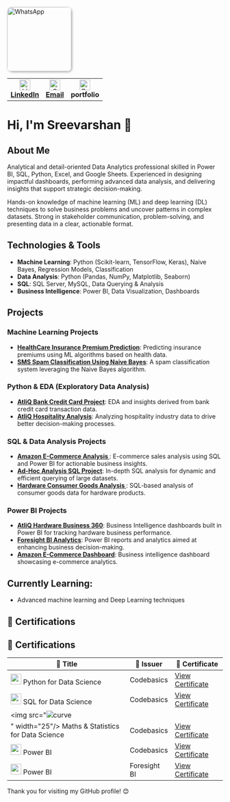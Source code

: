 <a href="https://wa.me/your-whatsapp-number">
  <img src="https://github.com/user-attachments/assets/198cb09b-595b-4e9c-98c5-e6265434c392" 
       alt="WhatsApp" 
       title="Click to chat on WhatsApp" 
       width="150" 
       style="border-radius: 10px; box-shadow: 2px 2px 5px rgba(0,0,0,0.3);" />
</a>



<table>
  <tr>
    <td align="center">
      <a href="https://www.linkedin.com/in/sreevarshan/" target="_blank">
        <img src="https://github.com/user-attachments/assets/39275837-813c-449f-8e57-b07d4d960102" alt="LinkedIn" width="25" /><br/>
        <strong>LinkedIn</strong>
      </a>
    </td>
    <td align="center">
      <a href="https://mail.google.com/mail/?view=cm&fs=1&to=itssreevarshan@gmail.com" target="_blank">
        <img src="https://github.com/user-attachments/assets/4dbcff72-493f-4f53-8455-bb5f92aedbbb" alt="Gmail" width="25" /><br/>
        <strong>Email</strong>
      </a>
    </td>
    <td align="center">
      <img src="https://github.com/user-attachments/assets/6514f697-6177-4d20-bbb0-f423c5a8059a" alt="Profile" width="25" /><br/>
      <strong>portfolio</strong>
    </td>
  </tr>
</table>

<p align="center">
  <h1>Hi, I'm Sreevarshan 👋</h1>
</p>

## About Me

Analytical and detail-oriented Data Analytics professional skilled in Power BI, SQL, Python, Excel, and Google Sheets. Experienced in designing impactful dashboards, performing advanced data analysis, and delivering insights that support strategic decision-making.

Hands-on knowledge of machine learning (ML) and deep learning (DL) techniques to solve business problems and uncover patterns in complex datasets. Strong in stakeholder communication, problem-solving, and presenting data in a clear, actionable format.


## Technologies & Tools
- **Machine Learning**: Python (Scikit-learn, TensorFlow, Keras), Naive Bayes, Regression Models, Classification
- **Data Analysis**: Python (Pandas, NumPy, Matplotlib, Seaborn)
- **SQL**: SQL Server, MySQL, Data Querying & Analysis
- **Business Intelligence**: Power BI, Data Visualization, Dashboards

## Projects

### Machine Learning Projects
- **[HealthCare Insurance Premium Prediction](https://github.com/Sreevarshan-fin/HealthCare-Insurance-Premium-Prediction)**: Predicting insurance premiums using ML algorithms based on health data.
- **[SMS Spam Classification Using Naive Bayes](https://github.com/Sreevarshan-fin/SMS-Spam-Classification-Using-Naive-Bayes)**: A spam classification system leveraging the Naive Bayes algorithm.

### Python & EDA (Exploratory Data Analysis)
- **[AtliQ Bank Credit Card Project](https://github.com/Sreevarshan-fin/AtliQ-Bank--Credit-Card-Project)**: EDA and insights derived from bank credit card transaction data.
- **[AtliQ Hospitality Analysis](https://github.com/Sreevarshan-fin/AtliQ-Hospitality-Analysis)**: Analyzing hospitality industry data to drive better decision-making processes.

### SQL & Data Analysis Projects
- **[Amazon E-Commerce Analysis ](https://github.com/Sreevarshan-fin/SQL-Project---Amazon-E-Commerce)**: E-commerce sales analysis using SQL and Power BI for actionable business insights.
- **[Ad-Hoc Analysis SQL Project](https://github.com/Sreevarshan-fin/SQL-Project-Ad-Hoc-Analysis)**: In-depth SQL analysis for dynamic and efficient querying of large datasets.
- **[Hardware Consumer Goods Analysis ](https://github.com/Sreevarshan-fin/AtliQ-Hardware-Consumer-Goods-Analysis-FY2020-2021-)**: SQL-based analysis of consumer goods data for hardware products.

### Power BI Projects
- **[AtliQ Hardware Business 360](https://github.com/Sreevarshan-fin/AtliQ-Hardware-Business-360)**: Business Intelligence dashboards built in Power BI for tracking hardware business performance.
- **[Foresight BI Analytics](https://github.com/Sreevarshan-fin/Foresight-BI-Analytics)**: Power BI reports and analytics aimed at enhancing business decision-making.
- **[Amazon E-Commerce Dashboard](https://app.powerbi.com/view?r=eyJrIjoiODNjNjllNmUtOTg3My00NDU4LWFjOGMtNjQ1NmVjZGI3MWNmIiwidCI6ImM2ZTU0OWIzLTVmNDUtNDAzMi1hYWU5LWQ0MjQ0ZGM1YjJjNCJ9)**: Business intelligence dashboard showcasing e-commerce analytics.

## Currently Learning:
- Advanced machine learning and Deep Learning techniques

## 🏅 Certifications

## 🏅 Certifications

| 📘 Title | 🏢 Issuer | 🔗 Certificate |
|----------|----------|----------------|
| <img src="https://img.icons8.com/color/48/000000/python.png" width="25"/> Python for Data Science | Codebasics | [View Certificate](https://codebasics.io/certificate/CB-48-495191) |
| <img src="https://img.icons8.com/ios-filled/50/000000/sql.png" width="25"/> SQL for Data Science | Codebasics | [View Certificate](https://codebasics.io/certificate/CB-50-495191) |
| <img src="![curve](https://github.com/user-attachments/assets/3e327b7c-808c-418f-bcd2-4a7043959368)
" width="25"/> Maths & Statistics for Data Science | Codebasics | [View Certificate](https://codebasics.io/certificate/CB-63-495191) |
| <img src="https://img.icons8.com/color/48/000000/power-bi.png" width="25"/> Power BI | Codebasics | [View Certificate](https://codebasics.io/certificate/CB-49-495191) |
| <img src="https://img.icons8.com/color/48/000000/power-bi.png" width="25"/> Power BI | Foresight BI | [View Certificate](https://training.foresightbi.com.ng/certificates/rihluvmyez) |

Thank you for visiting my GitHub profile! 😊
